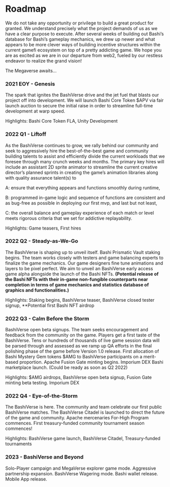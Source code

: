 # Roadmap

We do not take any opportunity or privilege to build a great product for granted. We understand precisely what the project demands of us as we have a clear purpose to execute. After several weeks of building out Bashi’s database for Bashi’s gameplay mechanics, we drew up newer and what appears to be more clever ways of building incentive structures within the current gamefi ecosystem on top of a pretty addicting game. We hope you are as excited as we are in our departure from web2, fueled by our restless endeavor to realize the grand vision!&#x20;

The Megaverse awaits…&#x20;

### 2021 EOY - Genesis&#x20;

The spark that ignites the BashiVerse drive and the jet fuel that blasts our project off into development. We will launch Bashi Core Token $APV via fair launch auction to secure the initial raise in order to streamline full-time development at warp speed.&#x20;

Highlights: Bashi Core Token FLA, Unity Development

### 2022 Q1 - Liftoff&#x20;

As the BashiVerse continues to grow, we rally behind our community and seek to aggressively hire the best-of-the-best game and community building talents to assist and efficiently divide the current workloads that we foresee through many crunch weeks and months. The primary key hires will include an assistant 2D sprite animator to streamline the current creative director’s planned sprints in creating the game’s animation libraries along with quality assurance talent(s) to&#x20;

A: ensure that everything appears and functions smoothly during runtime,&#x20;

B: programmed in-game logic and sequence of functions are consistent and as bug-free as possible in deploying our first mvp, and last but not least,&#x20;

C: the overall balance and gameplay experience of each match or level meets rigorous criteria that we set for addictive replayability.&#x20;

Highlights: Game teasers, First hires&#x20;

### 2022 Q2 - Steady-as-We-Go&#x20;

The BashiVerse is shaping up to unveil itself. Bashi Prismatic Vault staking begins. The team works closely with testers and game balancing experts to finalize the game mechanics. Our game designers fine tune animations and layers to be pixel perfect. We aim to unveil an BashiVerse early access game alpha alongside the launch of the Bashi NFTs. **(Potential release of the Bashi NFTs with their in-game non-fungible counterparts near completion in terms of game mechanics and statistics database of graphics and functionalities.)**

Highlights: Staking begins, BashiVerse teaser, BashiVerse closed tester signup, \*\*Potential first Bashi NFT airdrop&#x20;

### 2022 Q3 - Calm Before the Storm&#x20;

BashiVerse open beta signups. The team seeks encouragement and feedback from the community on the game. Players get a first taste of the BashiVerse. Tens or hundreds of thousands of live game session data will be parsed through and assessed as we ramp up QA efforts in the final polishing phase of the game before Version 1.0 release. First allocation of Bashi Mystery Gem tokens $AMG to BashiVerse participants on a merit-based proportion. Apache Fusion Gate minting begins. Imporium DEX Bashi marketplace launch. (Could be ready as soon as Q2 2022)&#x20;

Highlights: $AMG airdrops, BashiVerse open beta signup, Fusion Gate minting beta testing. Imporium DEX

### 2022 Q4 - Eye-of-the-Storm&#x20;

The BashiVerse is here. The community and team celebrate our first public  BashiVerse matches. The BashiVerse Citadel is launched to direct the future of the game and community. Apache mercenaries For-High Program commences. First treasury-funded community tournament season commences!&#x20;

Highlights: BashiVerse game launch, BashiVerse Citadel, Treasury-funded tournaments&#x20;

### 2023 - BashiVerse and Beyond&#x20;

Solo-Player campaign and MegaVerse explorer game mode. Aggressive partnership expansion. BashiVerse Wagering mode. Bashi wallet release. Mobile App release.
